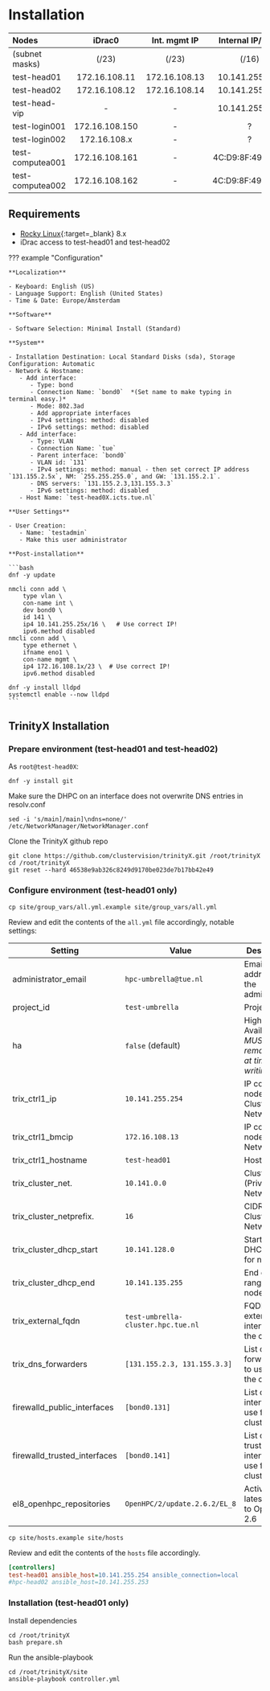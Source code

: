 # Installation

| Nodes                 |      iDrac0    |  Int. mgmt IP  |   Internal IP/MAC  | External IP   |
|:----------------------|:--------------:|:--------------:|:--------------:|:-------------:|
| (subnet masks)        |     (/23)      |     (/23)      |     (/16)      |     (/24)     |
| test-head01           | 172.16.108.11  | 172.16.108.13  | 10.141.255.254 | 131.155.2.51  |
| test-head02           | 172.16.108.12  | 172.16.108.14  | 10.141.255.253 | 131.155.2.52  |
| test-head-vip         |       -        |       -        | 10.141.255.252 | 131.155.2.50  |
| test-login001         | 172.16.108.150 |       -        |       ?        | 131.155.2.53  |
| test-login002         | 172.16.108.x |       -        |       ?        | 131.155.2.x  |
| test-computea001       | 172.16.108.161 |       -        | 4C:D9:8F:49:7F:8F |      -        |
| test-computea002       | 172.16.108.162 |       -        |  4C:D9:8F:49:7B:17 |      -        |

## Requirements

- [Rocky Linux](https://rockylinux.org){:target=_blank} 8.x
- iDrac access to test-head01 and test-head02

??? example "Configuration"

    **Localization**
    
    - Keyboard: English (US)
    - Language Support: English (United States)
    - Time & Date: Europe/Amsterdam
    
    **Software**
    
    - Software Selection: Minimal Install (Standard)
    
    **System**
    
    - Installation Destination: Local Standard Disks (sda), Storage Configuration: Automatic
    - Network & Hostname:
       - Add interface:
          - Type: bond
          - Connection Name: `bond0`  *(Set name to make typing in terminal easy.)*
          - Mode: 802.3ad
          - Add appropriate interfaces
          - IPv4 settings: method: disabled
          - IPv6 settings: method: disabled
       - Add interface:
          - Type: VLAN
          - Connection Name: `tue`
          - Parent interface: `bond0`
          - VLAN id: `131`
          - IPv4 settings: method: manual - then set correct IP address `131.155.2.5x`, NM: `255.255.255.0`, and GW: `131.155.2.1`.
          - DNS servers: `131.155.2.3,131.155.3.3`
          - IPv6 settings: method: disabled
       - Host Name: `test-head0X.icts.tue.nl`
    
    **User Settings**
    
    - User Creation:
       - Name: `testadmin`
       - Make this user administrator

    **Post-installation**

    ```bash
    dnf -y update

    nmcli conn add \
        type vlan \
        con-name int \
        dev bond0 \
        id 141 \
        ip4 10.141.255.25x/16 \   # Use correct IP!
        ipv6.method disabled
    nmcli conn add \
        type ethernet \
        ifname eno1 \
        con-name mgmt \
        ip4 172.16.108.1x/23 \  # Use correct IP!
        ipv6.method disabled

    dnf -y install lldpd
    systemctl enable --now lldpd
    ```

## TrinityX Installation

### Prepare environment (test-head01 and test-head02)

As `root@test-head0X`:

```shell
dnf -y install git
```

Make sure the DHPC on an interface does not overwrite DNS entries in resolv.conf

```shell
sed -i 's/main]/main]\ndns=none/' /etc/NetworkManager/NetworkManager.conf
```

Clone the TrinityX github repo

```shell
git clone https://github.com/clustervision/trinityX.git /root/trinityX
cd /root/trinityX
git reset --hard 46538e9ab326c8249d9170be023de7b17bb42e49
```

### Configure environment (test-head01 only)

```shell
cp site/group_vars/all.yml.example site/group_vars/all.yml
```

Review and edit the contents of the `all.yml` file accordingly, notable settings:

| Setting                      | Value                         | Description                                                 |
|------------------------------|-------------------------------|-------------------------------------------------------------|
| administrator_email          | `hpc-umbrella@tue.nl`         | Email address of the administrator                          |
| project_id                   | `test-umbrella`               | Project ID                                                  |
| ha                           | `false` (default)             | High Availability; _MUST remain `false` at time of writing_ |
| trix_ctrl1_ip                | `10.141.255.254 `             | IP controller node in Cluster Network                       |
| trix_ctrl1_bmcip             | `172.16.108.13`               | IP controller node in BMC Network                           |
| trix_ctrl1_hostname          | `test-head01`                 | Hostname                                                    |
| trix_cluster_net.            | `10.141.0.0`                  | Cluster (Private) Network                                   | 
| trix_cluster_netprefix.      | `16`                          | CIDR of Cluster Network                                     |
| trix_cluster_dhcp_start      | `10.141.128.0`                | Start of DHCP range for nodes                               |
| trix_cluster_dhcp_end        | `10.141.135.255`              | End of DHCP range for nodes                                 |
| trix_external_fqdn           | `test-umbrella-cluster.hpc.tue.nl` | FQDN of the external interface of the cluster          |
| trix_dns_forwarders          | `[131.155.2.3, 131.155.3.3]`  | List of DNS forwarders to use for the cluster.              |
| firewalld_public_interfaces  | `[bond0.131]`                 | List of public interfaces to use for the cluster.           |
| firewalld_trusted_interfaces | `[bond0.141]`                 | List of trusted interfaces to use for the cluster.          |
| el8_openhpc_repositories     | `OpenHPC/2/update.2.6.2/EL_8` | Activate latest update to OpenHPC 2.6                       |

```shell
cp site/hosts.example site/hosts
```

Review and edit the contents of the `hosts` file accordingly.

```ini
[controllers]
test-head01 ansible_host=10.141.255.254 ansible_connection=local
#hpc-head02 ansible_host=10.141.255.253
```

### Installation (test-head01 only)

Install dependencies
```shell
cd /root/trinityX
bash prepare.sh
```
Run the ansible-playbook
```shell
cd /root/trinityX/site
ansible-playbook controller.yml
```
